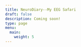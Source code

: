 ```yaml
---
title: NeuroDiary--My EEG Safari
draft: false
description: Coming soon!
type: page
menu:
  main:
    weight: 5
---
```

